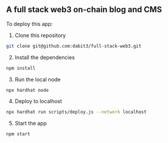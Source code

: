 ## A full stack web3 on-chain blog and CMS

To deploy this app:

1. Clone this repository

```sh
git clone git@github.com:dabit3/full-stack-web3.git
```

2. Install the dependencies

```sh
npm install
```

3. Run the local node

```sh
npx hardhat node
```

4. Deploy to localhost

```sh
npx hardhat run scripts/deploy.js --network localhost
```

5. Start the app

```sh
npm start
```
